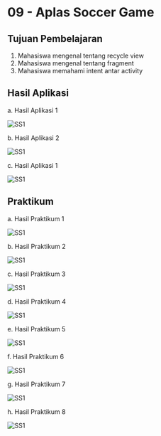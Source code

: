 # 09 - Aplas Soccer Game

## Tujuan Pembelajaran

1. Mahasiswa mengenal tentang recycle view
2. Mahasiswa mengenal tentang fragment
3. Mahasiswa memahami intent antar activity

## Hasil Aplikasi

a. Hasil Aplikasi 1

![SS1](img/1.jpg)

b. Hasil Aplikasi 2

![SS1](img/2.jpg)

c. Hasil Aplikasi 1

![SS1](img/3.jpg)

## Praktikum

a. Hasil Praktikum 1

![SS1](img/Screenshot_1.jpg)

b. Hasil Praktikum 2

![SS1](img/Screenshot_2.jpg)

c. Hasil Praktikum 3

![SS1](img/Screenshot_3.jpg)

d. Hasil Praktikum 4

![SS1](img/Screenshot_4.jpg)

e. Hasil Praktikum 5

![SS1](img/Screenshot_5.jpg)

f. Hasil Praktikum 6

![SS1](img/Screenshot_6.jpg)

g. Hasil Praktikum 7

![SS1](img/Screenshot_7.jpg)

h. Hasil Praktikum 8

![SS1](img/Screenshot_8.jpg)
